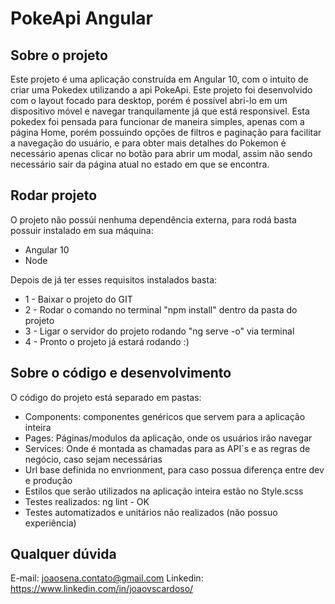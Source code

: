 #  PokeApi Angular

## Sobre o projeto

Este projeto é uma aplicação construída em Angular 10, com o intuito de criar uma Pokedex utilizando a api PokeApi.
Este projeto foi desenvolvido com o layout focado para desktop, porém é possível abri-lo em um dispositivo móvel e navegar tranquilamente já que está responsivel.
Esta pokedex foi pensada para funcionar de maneira simples, apenas com a página Home, porém possuindo opções de filtros e paginação para facilitar a navegação do usuário, e para obter mais detalhes do Pokemon é necessário apenas clicar no botão para abrir um modal, assim não sendo necessário sair da página atual no estado em que se encontra.

## Rodar projeto
O projeto não possúi nenhuma dependência externa, para rodá basta possuir instalado em sua máquina:
- Angular 10
- Node

Depois de já ter esses requisitos instalados basta:
- 1 - Baixar o projeto do GIT
- 2 - Rodar o comando no terminal "npm install" dentro da pasta do projeto
- 3 - Ligar o servidor do projeto rodando "ng serve -o" via terminal
- 4 - Pronto o projeto já estará rodando :)

## Sobre o código e desenvolvimento
O código do projeto está separado em pastas:
- Components: componentes genéricos que servem para a aplicação inteira
- Pages: Páginas/modulos da aplicação, onde os usuários irão navegar
- Services: Onde é montada as chamadas para as API`s e as regras de negócio, caso sejam necessárias
- Url base definida no envrionment, para caso possua diferença entre dev e produção
- Estilos que serão utilizados na aplicação inteira estão no Style.scss
- Testes realizados: ng lint - OK
- Testes automatizados e unitários não realizados (não possuo experiência)

## Qualquer dúvida
E-mail: joaosena.contato@gmail.com
Linkedin: https://www.linkedin.com/in/joaovscardoso/